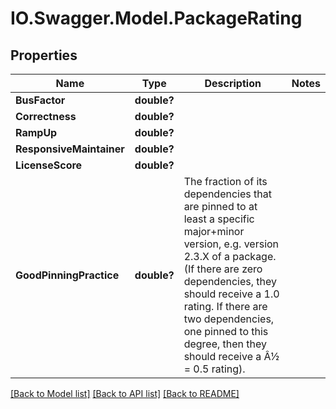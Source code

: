 # IO.Swagger.Model.PackageRating
## Properties

Name | Type | Description | Notes
------------ | ------------- | ------------- | -------------
**BusFactor** | **double?** |  | 
**Correctness** | **double?** |  | 
**RampUp** | **double?** |  | 
**ResponsiveMaintainer** | **double?** |  | 
**LicenseScore** | **double?** |  | 
**GoodPinningPractice** | **double?** | The fraction of its dependencies that are pinned to at least a specific major+minor version, e.g. version 2.3.X of a package. (If there are zero dependencies, they should receive a 1.0 rating. If there are two dependencies, one pinned to this degree, then they should receive a Â½ &#x3D; 0.5 rating). | 

[[Back to Model list]](../README.md#documentation-for-models) [[Back to API list]](../README.md#documentation-for-api-endpoints) [[Back to README]](../README.md)

